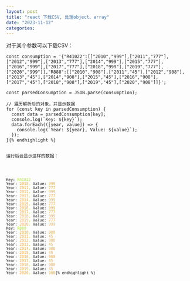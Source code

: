 ```yaml
---
layout: post
title: "react 下载CSV, 处理object、array"
date: "2023-11-12"
categories: 
---
```

<p>对于某个参数可以下载CSV：</p>

<pre>
<code>const consumption = &#39;{&quot;R41022&quot;:[[&quot;2010&quot;,&quot;999&quot;],[&quot;2011&quot;,&quot;777&quot;],[&quot;2012&quot;,&quot;999&quot;],[&quot;2013&quot;,&quot;777&quot;],[&quot;2014&quot;,&quot;999&quot;],[&quot;2015&quot;,&quot;777&quot;],[&quot;2016&quot;,&quot;999&quot;],[&quot;2017&quot;,&quot;777&quot;],[&quot;2018&quot;,&quot;999&quot;],[&quot;2019&quot;,&quot;777&quot;],[&quot;2020&quot;,&quot;999&quot;]],&quot;R888&quot;:[[&quot;2010&quot;,&quot;908&quot;],[&quot;2011&quot;,&quot;45&quot;],[&quot;2012&quot;,&quot;908&quot;],[&quot;2013&quot;,&quot;45&quot;],[&quot;2014&quot;,&quot;908&quot;],[&quot;2015&quot;,&quot;45&quot;],[&quot;2016&quot;,&quot;908&quot;],[&quot;2017&quot;,&quot;45&quot;],[&quot;2018&quot;,&quot;908&quot;],[&quot;2019&quot;,&quot;45&quot;],[&quot;2020&quot;,&quot;908&quot;]]}&#39;;

const parsedConsumption = JSON.parse(consumption);

// 遍历解析后的对象，并显示数据
for (const key in parsedConsumption) {
  const data = parsedConsumption[key];
  console.log(`Key: ${key}`);
  data.forEach(([year, value]) =&gt; {
    console.log(`Year: ${year}, Value: ${value}`);
  });
}{% endhighlight %}

<p>运行后会显示这样的数据：</p>

<pre>
<code>Key: <span style="color:#abe338">R41022</span>
Year: <span style="color:#f5ab35">2010</span><span style="color:#abe338">,</span> Value: <span style="color:#f5ab35">999</span>
Year: <span style="color:#f5ab35">2011</span><span style="color:#abe338">,</span> Value: <span style="color:#f5ab35">777</span>
Year: <span style="color:#f5ab35">2012</span><span style="color:#abe338">,</span> Value: <span style="color:#f5ab35">999</span>
Year: <span style="color:#f5ab35">2013</span><span style="color:#abe338">,</span> Value: <span style="color:#f5ab35">777</span>
Year: <span style="color:#f5ab35">2014</span><span style="color:#abe338">,</span> Value: <span style="color:#f5ab35">999</span>
Year: <span style="color:#f5ab35">2015</span><span style="color:#abe338">,</span> Value: <span style="color:#f5ab35">777</span>
Year: <span style="color:#f5ab35">2016</span><span style="color:#abe338">,</span> Value: <span style="color:#f5ab35">999</span>
Year: <span style="color:#f5ab35">2017</span><span style="color:#abe338">,</span> Value: <span style="color:#f5ab35">777</span>
Year: <span style="color:#f5ab35">2018</span><span style="color:#abe338">,</span> Value: <span style="color:#f5ab35">999</span>
Year: <span style="color:#f5ab35">2019</span><span style="color:#abe338">,</span> Value: <span style="color:#f5ab35">777</span>
Year: <span style="color:#f5ab35">2020</span><span style="color:#abe338">,</span> Value: <span style="color:#f5ab35">999</span>
Key: <span style="color:#abe338">R888</span>
Year: <span style="color:#f5ab35">2010</span><span style="color:#abe338">,</span> Value: <span style="color:#f5ab35">908</span>
Year: <span style="color:#f5ab35">2011</span><span style="color:#abe338">,</span> Value: <span style="color:#f5ab35">45</span>
Year: <span style="color:#f5ab35">2012</span><span style="color:#abe338">,</span> Value: <span style="color:#f5ab35">908</span>
Year: <span style="color:#f5ab35">2013</span><span style="color:#abe338">,</span> Value: <span style="color:#f5ab35">45</span>
Year: <span style="color:#f5ab35">2014</span><span style="color:#abe338">,</span> Value: <span style="color:#f5ab35">908</span>
Year: <span style="color:#f5ab35">2015</span><span style="color:#abe338">,</span> Value: <span style="color:#f5ab35">45</span>
Year: <span style="color:#f5ab35">2016</span><span style="color:#abe338">,</span> Value: <span style="color:#f5ab35">908</span>
Year: <span style="color:#f5ab35">2017</span><span style="color:#abe338">,</span> Value: <span style="color:#f5ab35">45</span>
Year: <span style="color:#f5ab35">2018</span><span style="color:#abe338">,</span> Value: <span style="color:#f5ab35">908</span>
Year: <span style="color:#f5ab35">2019</span><span style="color:#abe338">,</span> Value: <span style="color:#f5ab35">45</span>
Year: <span style="color:#f5ab35">2020</span><span style="color:#abe338">,</span> Value: <span style="color:#f5ab35">908</span>{% endhighlight %}

